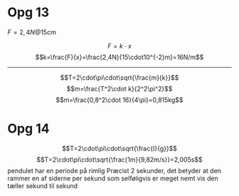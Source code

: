 # Opg 13

$F=2,4N@15cm$

$$F=k\cdot x$$
$$k=\frac{F}{x}=\frac{2,4N}{15\cdot10^{-2}m}=16N/m$$

---
$$T=2\cdot\pi\cdot\sqrt{\frac{m}{k}}$$
$$m=\frac{T^2\cdot k}{2^2\pi^2}$$
$$m=\frac{0,8^2\cdot 16}{4\pi}=0,815kg$$

# Opg 14
$$T=2\cdot\pi\cdot\sqrt{\frac{I}{g}}$$
$$T=2\cdot\pi\cdot\sqrt{\frac{1m}{9,82m/s}}=2,005s$$
pendulet har en periode på rimlig Præcist 2 sekunder,
det betyder at den rammer en af siderne per sekund som selføligvis er meget nemt vis den tæller sekund til sekund

